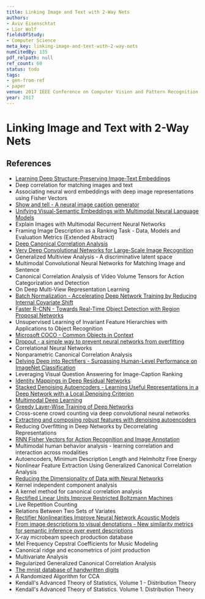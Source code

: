 ```yaml
---
title: Linking Image and Text with 2-Way Nets
authors:
- Aviv Eisenschtat
- Lior Wolf
fieldsOfStudy:
- Computer Science
meta_key: linking-image-and-text-with-2-way-nets
numCitedBy: 135
pdf_relpath: null
ref_count: 60
status: todo
tags:
- gen-from-ref
- paper
venue: 2017 IEEE Conference on Computer Vision and Pattern Recognition (CVPR)
year: 2017
---
```


# Linking Image and Text with 2-Way Nets

## References

- [Learning Deep Structure-Preserving Image-Text Embeddings](./learning-deep-structure-preserving-image-text-embeddings.md)
- Deep correlation for matching images and text
- Associating neural word embeddings with deep image representations using Fisher Vectors
- [Show and tell - A neural image caption generator](./show-and-tell-a-neural-image-caption-generator.md)
- [Unifying Visual-Semantic Embeddings with Multimodal Neural Language Models](./unifying-visual-semantic-embeddings-with-multimodal-neural-language-models.md)
- Explain Images with Multimodal Recurrent Neural Networks
- Framing Image Description as a Ranking Task - Data, Models and Evaluation Metrics (Extended Abstract)
- [Deep Canonical Correlation Analysis](./deep-canonical-correlation-analysis.md)
- [Very Deep Convolutional Networks for Large-Scale Image Recognition](./very-deep-convolutional-networks-for-large-scale-image-recognition.md)
- Generalized Multiview Analysis - A discriminative latent space
- Multimodal Convolutional Neural Networks for Matching Image and Sentence
- Canonical Correlation Analysis of Video Volume Tensors for Action Categorization and Detection
- On Deep Multi-View Representation Learning
- [Batch Normalization - Accelerating Deep Network Training by Reducing Internal Covariate Shift](./batch-normalization-accelerating-deep-network-training-by-reducing-internal-covariate-shift.md)
- [Faster R-CNN - Towards Real-Time Object Detection with Region Proposal Networks](./faster-r-cnn-towards-real-time-object-detection-with-region-proposal-networks.md)
- Unsupervised Learning of Invariant Feature Hierarchies with Applications to Object Recognition
- [Microsoft COCO - Common Objects in Context](./microsoft-coco-common-objects-in-context.md)
- [Dropout - a simple way to prevent neural networks from overfitting](./dropout-a-simple-way-to-prevent-neural-networks-from-overfitting.md)
- Correlational Neural Networks
- Nonparametric Canonical Correlation Analysis
- [Delving Deep into Rectifiers - Surpassing Human-Level Performance on ImageNet Classification](./delving-deep-into-rectifiers-surpassing-human-level-performance-on-imagenet-classification.md)
- Leveraging Visual Question Answering for Image-Caption Ranking
- [Identity Mappings in Deep Residual Networks](./identity-mappings-in-deep-residual-networks.md)
- [Stacked Denoising Autoencoders - Learning Useful Representations in a Deep Network with a Local Denoising Criterion](./stacked-denoising-autoencoders-learning-useful-representations-in-a-deep-network-with-a-local-denoising-criterion.md)
- [Multimodal Deep Learning](./multimodal-deep-learning.md)
- [Greedy Layer-Wise Training of Deep Networks](./greedy-layer-wise-training-of-deep-networks.md)
- Cross-scene crowd counting via deep convolutional neural networks
- [Extracting and composing robust features with denoising autoencoders](./extracting-and-composing-robust-features-with-denoising-autoencoders.md)
- Reducing Overfitting in Deep Networks by Decorrelating Representations
- [RNN Fisher Vectors for Action Recognition and Image Annotation](./rnn-fisher-vectors-for-action-recognition-and-image-annotation.md)
- Multimodal human behavior analysis - learning correlation and interaction across modalities
- Autoencoders, Minimum Description Length and Helmholtz Free Energy
- Nonlinear Feature Extraction Using Generalized Canonical Correlation Analysis
- [Reducing the Dimensionality of Data with Neural Networks](./reducing-the-dimensionality-of-data-with-neural-networks.md)
- Kernel independent component analysis
- A kernel method for canonical correlation analysis
- [Rectified Linear Units Improve Restricted Boltzmann Machines](./rectified-linear-units-improve-restricted-boltzmann-machines.md)
- Live Repetition Counting
- Relations Between Two Sets of Variates
- [Rectifier Nonlinearities Improve Neural Network Acoustic Models](./rectifier-nonlinearities-improve-neural-network-acoustic-models.md)
- [From image descriptions to visual denotations - New similarity metrics for semantic inference over event descriptions](./from-image-descriptions-to-visual-denotations-new-similarity-metrics-for-semantic-inference-over-event-descriptions.md)
- X‐ray microbeam speech production database
- Mel Frequency Cepstral Coefficients for Music Modeling
- Canonical ridge and econometrics of joint production
- Multivariate Analysis
- Regularized Generalized Canonical Correlation Analysis
- [The mnist database of handwritten digits](./the-mnist-database-of-handwritten-digits.md)
- A Randomized Algorithm for CCA
- Kendall's Advanced Theory of Statistics, Volume 1 - Distribution Theory
- Kendall's Advanced Theory of Statistics. Volume 1. Distribution Theory
